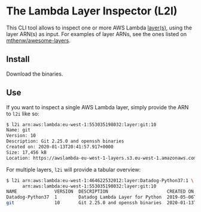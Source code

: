 # The Lambda Layer Inspector (L2I)

This CLI tool allows to inspect one or more AWS Lambda [layer(s)](https://docs.aws.amazon.com/lambda/latest/dg/configuration-layers.html), using the layer ARN(s) as input.
For examples of layer ARNs, see the ones listed on [mthenw/awesome-layers](https://github.com/mthenw/awesome-layers).

## Install

Download the binaries.

## Use

If you want to inspect a single AWS Lambda layer, simply provide the ARN to `l2i` like so:

```sh
$ l2i arn:aws:lambda:eu-west-1:553035198032:layer:git:10
Name: git
Version: 10
Description: Git 2.25.0 and openssh binaries
Created on: 2020-01-13T20:41:57.917+0000
Size: 17,456 kB
Location: https://awslambda-eu-west-1-layers.s3.eu-west-1.amazonaws.com/snapshots/553035198032/git-c86b3b6b-1ff4-48e2-bdc3-3721ae076147?versionId=YhboGnC0BP6h5jlTaS2jUxyeZxXFBQU3
```

For multiple layers, `l2i` will provide a tabular overview:

```sh
$ l2i arn:aws:lambda:eu-west-1:464622532012:layer:Datadog-Python37:1 \
      arn:aws:lambda:eu-west-1:553035198032:layer:git:10
NAME              VERSION  DESCRIPTION                      CREATED ON                    SIZE (kB)
Datadog-Python37  1        Datadog Lambda Layer for Python  2019-05-06T18:48:17.694+0000  7,657
git               10       Git 2.25.0 and openssh binaries  2020-01-13T20:41:57.917+0000  17,456
```